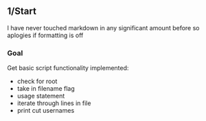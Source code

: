## 1/Start

I have never touched markdown in any significant amount before so aplogies if formatting is off

### Goal

Get basic script functionality implemented:

- check for root
- take in filename flag
- usage statement
- iterate through lines in file
- print cut usernames